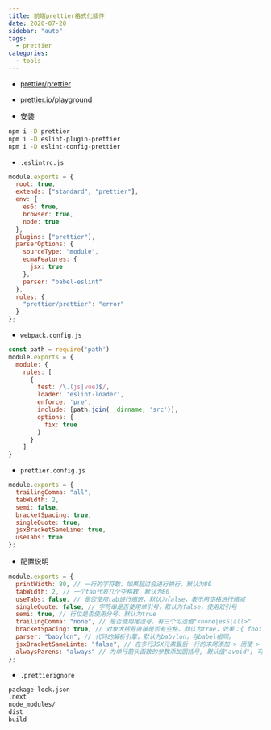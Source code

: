 ```yaml
---
title: 前端prettier格式化插件
date: 2020-07-20
sidebar: "auto"
tags:
  - prettier
categories:
  - tools
---
```


- [prettier/prettier](https://github.com/prettier/prettier)
- [prettier.io/playground](https://prettier.io/playground)

- 安装

```bash
npm i -D prettier
npm i -D eslint-plugin-prettier
npm i -D eslint-config-prettier
```

- `.eslintrc.js`

```js
module.exports = {
  root: true,
  extends: ["standard", "prettier"],
  env: {
    es6: true,
    browser: true,
    node: true
  },
  plugins: ["prettier"],
  parserOptions: {
    sourceType: "module",
    ecmaFeatures: {
      jsx: true
    },
    parser: "babel-eslint"
  },
  rules: {
    "prettier/prettier": "error"
  }
};
```

- `webpack.config.js`

```js
const path = require('path')
module.exports = {
  module: {
    rules: [
      {
        test: /\.(js|vue)$/,
    	loader: 'eslint-loader',
    	enforce: 'pre',
    	include: [path.join(__dirname, 'src')],
    	options: {
          fix: true
    	}
      }
    ]
}
```

- `prettier.config.js`

```js
module.exports = {
  trailingComma: "all",
  tabWidth: 2,
  semi: false,
  bracketSpacing: true,
  singleQuote: true,
  jsxBracketSameLine: true,
  useTabs: true
};
```

- 配置说明

```js
module.exports = {
  printWidth: 80, // 一行的字符数，如果超过会进行换行，默认为80
  tabWidth: 2, // 一个tab代表几个空格数，默认为80
  useTabs: false, // 是否使用tab进行缩进，默认为false，表示用空格进行缩减
  singleQuote: false, // 字符串是否使用单引号，默认为false，使用双引号
  semi: true, // 行位是否使用分号，默认为true
  trailingComma: "none", // 是否使用尾逗号，有三个可选值"<none|es5|all>"
  bracketSpacing: true, // 对象大括号直接是否有空格，默认为true，效果：{ foo: bar }
  parser: "babylon", // 代码的解析引擎，默认为babylon，与babel相同。
  jsxBracketSameLinte: "false", // 在多行JSX元素最后一行的末尾添加 > 而使 > 单独一行
  alwaysParens: "always" // 为单行箭头函数的参数添加圆括号, 默认值"avoid"; 可选值"< avoid | always >", 示例： (x) => x
};
```

- `.prettierignore`

```bash
package-lock.json
.next
node_modules/
dist
build
```
